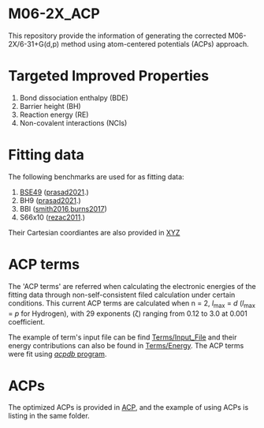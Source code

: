 # M06-2X_ACP
This repository provide the information of generating the corrected M06-2X/6-31+G(d,p) method using atom-centered potentials (ACPs) approach. 


# Targeted Improved Properties
1. Bond dissociation enthalpy (BDE)
2. Barrier height (BH)
3. Reaction energy (RE)
4. Non-covalent interactions (NCIs)


# Fitting data
The following benchmarks are used for as fitting data:
1. [BSE49](https://github.com/aoterodelaroza/bse49) ([prasad2021](https://www.nature.com/articles/s41597-021-01088-2.pdf).)
2. BH9 ([prasad2021](https://testpubschina.acs.org/doi/10.1021/acs.jctc.1c00694).)
3. BBI ([smith2016](https://pubs.acs.org/doi/10.1021/acs.jpclett.6b00780),[burns2017](https://pubs.aip.org/aip/jcp/article/147/16/161727/77022/The-BioFragment-Database-BFDb-An-open-data))
4. S66x10 ([rezac2011](https://pubs.acs.org/doi/10.1021/ct2002946).)

Their Cartesian coordiantes are also provided in [XYZ]()

# ACP terms
The 'ACP terms' are referred when calculating the electronic energies of the fitting data through non-self-consistent filed calculation under certain conditions. This current ACP terms are calculated when n = 2, *l*<sub>max</sub> = *d* (*l*<sub>max</sub> = *p* for Hydrogen), with 29 exponents (ζ) ranging from 0.12 to 3.0 at 0.001 coefficient. 

The example of term's input file can be find [Terms/Input_File]() and their energy contributions can also be found in [Terms/Energy](). The ACP terms were fit using [*acpdb* program](https://github.com/aoterodelaroza/acpdb).

# ACPs
The optimized ACPs is provided in [ACP](), and the example of using ACPs is listing in the same folder.
